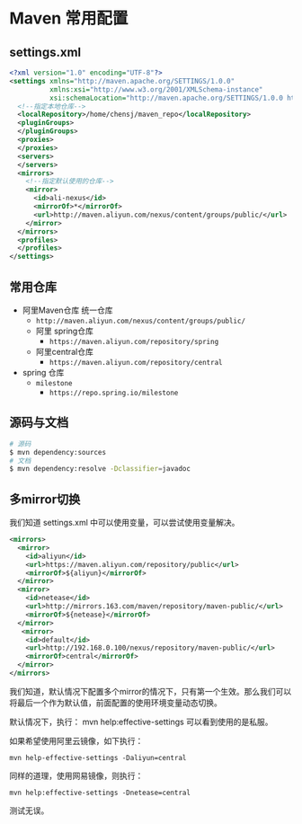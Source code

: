 # Maven 常用配置

## settings.xml

```xml
<?xml version="1.0" encoding="UTF-8"?>
<settings xmlns="http://maven.apache.org/SETTINGS/1.0.0"
          xmlns:xsi="http://www.w3.org/2001/XMLSchema-instance"
          xsi:schemaLocation="http://maven.apache.org/SETTINGS/1.0.0 http://maven.apache.org/xsd/settings-1.0.0.xsd">
  <!--指定本地仓库-->  
  <localRepository>/home/chensj/maven_repo</localRepository>
  <pluginGroups>
  </pluginGroups>
  <proxies>
  </proxies>
  <servers>
  </servers>
  <mirrors>
    <!--指定默认使用的仓库-->  
    <mirror>
      <id>ali-nexus</id>
      <mirrorOf>*</mirrorOf> 
      <url>http://maven.aliyun.com/nexus/content/groups/public/</url>
    </mirror>
  </mirrors>
  <profiles>
  </profiles>
</settings>
```

## 常用仓库

* 阿里Maven仓库  统一仓库
  * `http://maven.aliyun.com/nexus/content/groups/public/`
  * 阿里 spring仓库
    * `https://maven.aliyun.com/repository/spring`
  * 阿里central仓库
    * `https://maven.aliyun.com/repository/central`
* spring 仓库
  * `milestone`
    * `https://repo.spring.io/milestone`

## 源码与文档

```bash
# 源码
$ mvn dependency:sources
# 文档
$ mvn dependency:resolve -Dclassifier=javadoc
```

## 多mirror切换

我们知道 settings.xml 中可以使用变量，可以尝试使用变量解决。

```xml
<mirrors>
  <mirror>
    <id>aliyun</id>
    <url>https://maven.aliyun.com/repository/public</url>
	<mirrorOf>${aliyun}</mirrorOf>
  </mirror>
  <mirror>
    <id>netease</id>
    <url>http://mirrors.163.com/maven/repository/maven-public/</url>
    <mirrorOf>${netease}</mirrorOf>
  </mirror>
   <mirror>
    <id>default</id>
    <url>http://192.168.0.100/nexus/repository/maven-public/</url>
    <mirrorOf>central</mirrorOf>
  </mirror>
</mirrors>
```

我们知道，默认情况下配置多个mirror的情况下，只有第一个生效。那么我们可以将最后一个作为默认值，前面配置的使用环境变量动态切换。

默认情况下，执行： mvn help:effective-settings 可以看到使用的是私服。

如果希望使用阿里云镜像，如下执行：

```
mvn help-effective-settings -Daliyun=central
```

同样的道理，使用网易镜像，则执行：

```
mvn help:effective-settings -Dnetease=central
```

测试无误。

